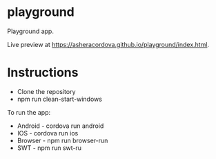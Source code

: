 # playground

Playground app.

Live preview at https://asheracordova.github.io/playground/index.html.

# Instructions
* Clone the repository
* npm run clean-start-windows

To run the app:
* Android - cordova run android
* IOS - cordova run ios
* Browser - npm run browser-run
* SWT - npm run swt-ru

